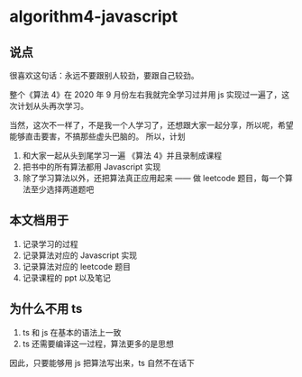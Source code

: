 # algorithm4-javascript

## 说点

很喜欢这句话：永远不要跟别人较劲，要跟自己较劲。

整个《算法 4》在 2020 年 9 月份左右我就完全学习过并用 js 实现过一遍了，这次计划从头再次学习。

当然，这次不一样了，不是我一个人学习了，还想跟大家一起分享，所以呢，希望能够直击要害，不搞那些虚头巴脑的。
所以，计划

1. 和大家一起从头到尾学习一遍 《算法 4》并且录制成课程
2. 把书中的所有算法都用 Javascript 实现
3. 除了学习算法以外，还把算法真正应用起来 —— 做 leetcode 题目，每一个算法至少选择两道题吧

## 本文档用于

1. 记录学习的过程
2. 记录算法对应的 Javascript 实现
3. 记录算法对应的 leetcode 题目
4. 记录课程的 ppt 以及笔记

## 为什么不用 ts

1. ts 和 js 在基本的语法上一致
2. ts 还需要编译这一过程，算法更多的是思想

因此，只要能够用 js 把算法写出来，ts 自然不在话下
